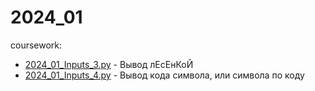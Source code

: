 # 2024_01
coursework:

* [2024_01_Inputs_3.py](2024_01_Inputs_3.py) - Вывод лЕсЕнКоЙ
* [2024_01_Inputs_4.py](2024_01_Inputs_4.py) - Вывод кода символа, или символа по коду
